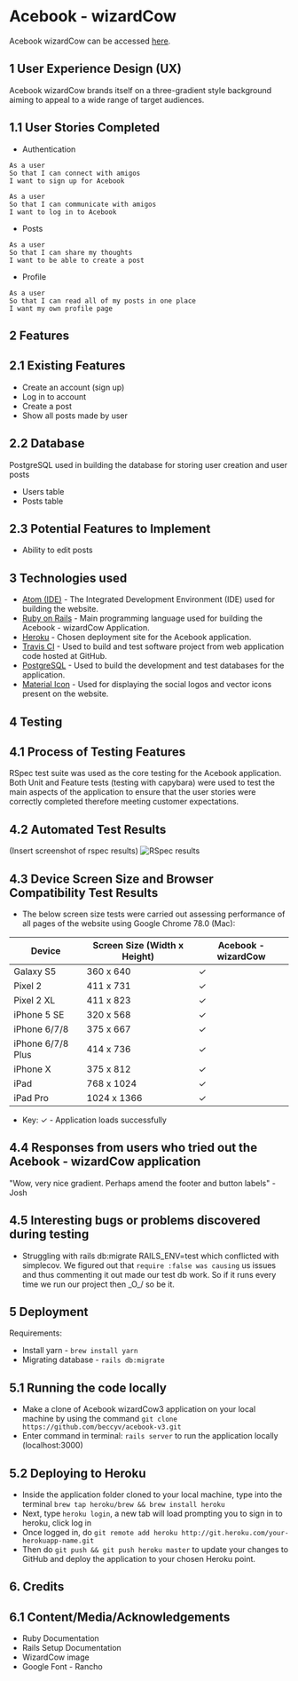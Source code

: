 # Acebook - wizardCow

Acebook wizardCow can be accessed [here].

## 1 User Experience Design (UX)
  Acebook wizardCow brands itself on a three-gradient style background aiming to appeal to a wide range of target audiences.
## 1.1 User Stories Completed
  * Authentication
  ```
  As a user
  So that I can connect with amigos
  I want to sign up for Acebook

  As a user
  So that I can communicate with amigos
  I want to log in to Acebook
  ```

  * Posts
  ```
  As a user
  So that I can share my thoughts
  I want to be able to create a post
  ```

  * Profile
  ```
  As a user
  So that I can read all of my posts in one place
  I want my own profile page
  ```

## 2 Features
## 2.1 Existing Features
  - Create an account (sign up)
  - Log in to account
  - Create a post
  - Show all posts made by user

## 2.2 Database
  PostgreSQL used in building the database for storing user creation and user posts
 - Users table
 - Posts table

## 2.3 Potential Features to Implement
  - Ability to edit posts
## 3 Technologies used
  - [Atom (IDE)] - The Integrated Development Environment (IDE) used for building the website.
  - [Ruby on Rails] - Main programming language used for building the Acebook - wizardCow Application.
  - [Heroku] - Chosen deployment site for the Acebook application.
  - [Travis CI] - Used to build and test software project from web application code hosted at GitHub.
  - [PostgreSQL] - Used to build the development and test databases for the application.
  - [Material Icon] - Used for displaying the social logos and vector icons present on the website.

## 4 Testing
## 4.1 Process of Testing Features
  RSpec test suite was used as the core testing for the Acebook application. Both Unit and Feature tests (testing with capybara) were used to test the main aspects of the application to ensure that the user stories were correctly completed therefore meeting customer expectations.

## 4.2 Automated Test Results
 (Insert screenshot of rspec results)
 ![RSpec results](/assets/images/rspec_results.png)
## 4.3 Device Screen Size and Browser Compatibility Test Results
  * The below screen size tests were carried out assessing performance of all pages of the website using Google Chrome 78.0 (Mac):

  Device | Screen Size (Width x Height) | Acebook - wizardCow
  ---- | ---- | ---- |
  Galaxy S5 | 360 x 640 | ✓ |
  Pixel 2 | 411 x 731 | ✓ |
  Pixel 2 XL | 411 x 823 | ✓ |  
  iPhone 5 SE | 320 x 568 | ✓ |
  iPhone 6/7/8 | 375 x 667 | ✓ |
  iPhone 6/7/8 Plus | 414 x 736 | ✓ |
  iPhone X | 375 x 812 | ✓ |
  iPad | 768 x 1024 | ✓ |
  iPad Pro | 1024 x 1366 | ✓ |

  * Key: ✓ - Application loads successfully

## 4.4 Responses from users who tried out the Acebook - wizardCow application
  "Wow, very nice gradient. Perhaps amend the footer and button labels" - Josh

## 4.5 Interesting bugs or problems discovered during testing
  - Struggling with rails db:migrate RAILS_ENV=test which conflicted with simplecov. We figured out that `require :false was causing` us issues and thus commenting it out made our test db work. So if it runs every time we run our project then \_O_/ so be it.

## 5 Deployment
  Requirements:
  - Install yarn - `brew install yarn`
  - Migrating database - `rails db:migrate`
## 5.1 Running the code locally
  - Make a clone of Acebook wizardCow3 application on your local machine by using the
    command `git clone https://github.com/beccyv/acebook-v3.git`
  - Enter command in terminal: `rails server` to run the application locally (localhost:3000)
## 5.2 Deploying to Heroku
  - Inside the application folder cloned to your local machine, type into the terminal `brew tap heroku/brew && brew install heroku`
  - Next, type `heroku login`, a new tab will load prompting you to sign in to heroku, click log in
  - Once logged in, do `git remote add heroku http://git.heroku.com/your-herokuapp-name.git`
  - Then do `git push && git push heroku master` to update your changes to GitHub and deploy the
    application to your chosen Heroku point.

## 6. Credits
## 6.1 Content/Media/Acknowledgements
  - Ruby Documentation
  - Rails Setup Documentation
  - WizardCow image
  - Google Font - Rancho


[//]: # (Below are the reference links used in the body of the README file)
[here]: <https://acebook-wizardcow3.herokuapp.com/>
[Atom (IDE)]: <https://atom.io/>
[Ruby on Rails]: <https://rubyonrails.org/>
[Heroku]: <https:www.heroku.com/>
[Travis CI]: <https://travis-ci.com/>
[PostgreSQL]: <https://www.postgresql.org/>
[Material Icon]: <https://material.io/resources/icons/?style=baseline>
